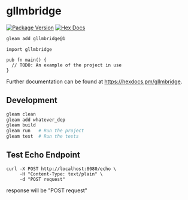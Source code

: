 # gllmbridge

[![Package Version](https://img.shields.io/hexpm/v/gllmbridge)](https://hex.pm/packages/gllmbridge)
[![Hex Docs](https://img.shields.io/badge/hex-docs-ffaff3)](https://hexdocs.pm/gllmbridge/)

```sh
gleam add gllmbridge@1
```

```gleam
import gllmbridge

pub fn main() {
  // TODO: An example of the project in use
}
```

Further documentation can be found at <https://hexdocs.pm/gllmbridge>.

## Development

```sh
gleam clean
gleam add whatever_dep
gleam build
gleam run   # Run the project
gleam test  # Run the tests
```

## Test Echo Endpoint

```
curl -X POST http://localhost:8080/echo \
     -H "Content-Type: text/plain" \
     -d "POST request"
```

response will be "POST request"
